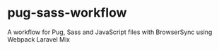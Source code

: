# pug-sass-workflow
A workflow for Pug, Sass and JavaScript files with BrowserSync using Webpack Laravel Mix
